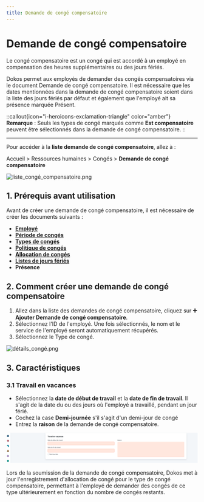 ```yaml
---
title: Demande de congé compensatoire
---
```


# Demande de congé compensatoire

Le congé compensatoire est un congé qui est accordé à un employé en compensation des heures supplémentaires ou des jours fériés.

Dokos permet aux employés de demander des congés compensatoires via le document Demande de congé compensatoire. Il est nécessaire que les dates mentionnées dans la demande de congé compensatoire soient dans la liste des jours fériés par défaut et également que l'employé ait sa présence marquée Présent.

::callout{icon="i-heroicons-exclamation-triangle" color="amber"}
**Remarque** : Seuls les types de congé marqués comme **Est compensatoire** peuvent être sélectionnés dans la demande de congé compensatoire.
::

---

Pour accéder à la **liste demande de congé compensatoire**, allez à :

Accueil > Ressources humaines > Congés > **Demande de congé compensatoire**

![liste_congé_compensatoire.png](/content/rh/compensatory-leave-request/liste_congé_compensatoire.png)

## 1. Prérequis avant utilisation

Avant de créer une demande de congé compensatoire, il est nécessaire de créer les documents suivants :

- **[Employé](/dokos/hrms/cycle-de-vie/employee)**
- **[Période de congés](/dokos/hrms/conges/periode-conges)** 
- **[Types de congés](/dokos/hrms/conges/type-de-conges)**
- **[Politique de congés](/dokos/hrms/conges/politique-conges)**
- **[Allocation de congés](/dokos/hrms/conges/allocation-conges)**
- **[Listes de jours fériés](/dokos/hrms/conges/jours-feries)**
- **Présence**

## 2. Comment créer une demande de congé compensatoire

1. Allez dans la liste des demandes de congé compensatoire, cliquez sur **:heavy_plus_sign: Ajouter Demande de congé compensatoire**.
2. Sélectionnez l'ID de l'employé. Une fois sélectionnés, le nom et le service de l'employé seront automatiquement récupérés.
3. Sélectionnez le Type de congé.

![détails_congé.png](/content/rh/compensatory-leave-request/détails_congé.png)

## 3. Caractéristiques

### 3.1 Travail en vacances

- Sélectionnez la **date de début de travail** et la **date de fin de travail**. Il s'agit de la date du ou des jours où l'employé a travaillé, pendant un jour férié.
- Cochez la case **Demi-journée** s'il s'agit d'un demi-jour de congé
- Entrez la **raison** de la demande de congé compensatoire.

![travail_en_vacances.png](/content/rh/compensatory-leave-request/travail_en_vacances.png)

Lors de la soumission de la demande de congé compensatoire, Dokos met à jour l'enregistrement d'allocation de congé pour le type de congé compensatoire, permettant à l'employé de demander des congés de ce type ultérieurement en fonction du nombre de congés restants.

